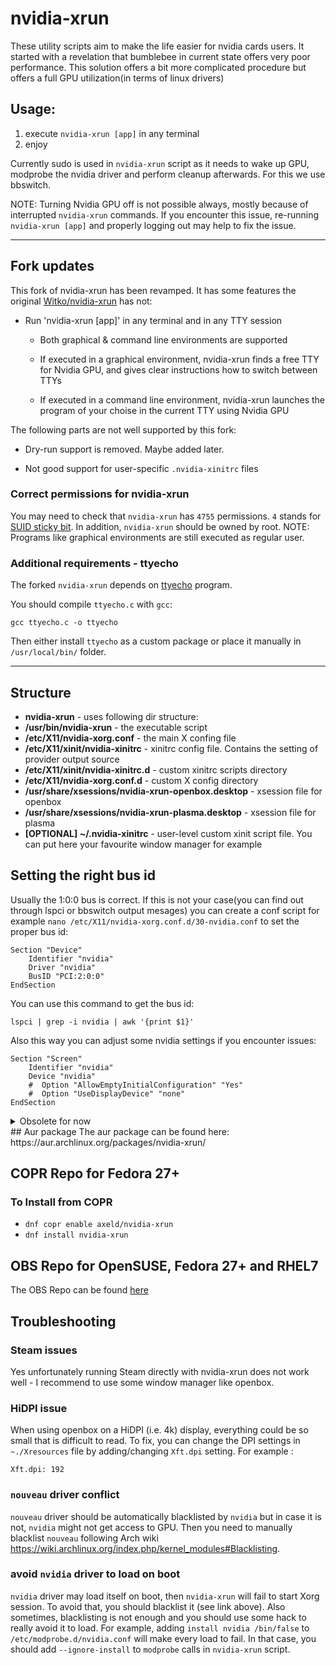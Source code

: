 # nvidia-xrun
These utility scripts aim to make the life easier for nvidia cards users.
It started with a revelation that bumblebee in current state offers very poor performance. This solution offers a bit more complicated procedure but offers a full GPU utilization(in terms of linux drivers)

## Usage: 
  1. execute `nvidia-xrun [app]` in any terminal
  2. enjoy

Currently sudo is used in `nvidia-xrun` script as it needs to wake up GPU, modprobe the nvidia driver and perform cleanup afterwards. For this we use bbswitch.
<!--  -->
NOTE: Turning Nvidia GPU off is not possible always, mostly because of interrupted `nvidia-xrun` commands. If you encounter this issue, re-running `nvidia-xrun [app]` and properly logging out may help to fix the issue.

-------------------------

## Fork updates

This fork of nvidia-xrun has been revamped. It has some features the original [Witko/nvidia-xrun](https://github.com/Witko/nvidia-xrun) has not:

- Run 'nvidia-xrun [app]' in any terminal and in any TTY session

  - Both graphical & command line environments are supported

  - If executed in a graphical environment, nvidia-xrun finds a free TTY for Nvidia GPU, and gives clear instructions how to switch between TTYs

  - If executed in a command line environment, nvidia-xrun launches the program of your choise in the current TTY using Nvidia GPU 

The following parts are not well supported by this fork:

- Dry-run support is removed. Maybe added later.

- Not good support for user-specific `.nvidia-xinitrc` files

### Correct permissions for nvidia-xrun

You may need to check that `nvidia-xrun` has `4755` permissions. `4` stands for [SUID sticky bit](https://www.linuxnix.com/suid-set-suid-linuxunix/). In addition, `nvidia-xrun` should be owned by root. NOTE: Programs like graphical environments are still executed as regular user.

### Additional requirements - ttyecho

The forked `nvidia-xrun` depends on [ttyecho](http://www.humbug.in/2010/utility-to-send-commands-or-data-to-other-terminals-ttypts/) program.

You should compile `ttyecho.c` with `gcc`:

    gcc ttyecho.c -o ttyecho
    
Then either install `ttyecho` as a custom package or place it manually in `/usr/local/bin/` folder.

-------------------------

## Structure
* **nvidia-xrun** - uses following dir structure:
* **/usr/bin/nvidia-xrun** - the executable script
* **/etc/X11/nvidia-xorg.conf** - the main X confing file
* **/etc/X11/xinit/nvidia-xinitrc** - xinitrc config file. Contains the setting of provider output source
* **/etc/X11/xinit/nvidia-xinitrc.d** - custom xinitrc scripts directory
* **/etc/X11/nvidia-xorg.conf.d** - custom X config directory
* **/usr/share/xsessions/nvidia-xrun-openbox.desktop** - xsession file for openbox
* **/usr/share/xsessions/nvidia-xrun-plasma.desktop** - xsession file for plasma
* **[OPTIONAL] ~/.nvidia-xinitrc** - user-level custom xinit script file. You can put here your favourite window manager for example


## Setting the right bus id
Usually the 1:0:0 bus is correct. If this is not your case(you can find out through lspci or bbswitch output mesages) you can create
a conf script for example `nano /etc/X11/nvidia-xorg.conf.d/30-nvidia.conf` to set the proper bus id:

    Section "Device"
        Identifier "nvidia"
        Driver "nvidia"
        BusID "PCI:2:0:0"
    EndSection

You can use this command to get the bus id:
    
	lspci | grep -i nvidia | awk '{print $1}'
    
Also this way you can adjust some nvidia settings if you encounter issues:

    Section "Screen"
        Identifier "nvidia"
        Device "nvidia"
        #  Option "AllowEmptyInitialConfiguration" "Yes"
        #  Option "UseDisplayDevice" "none"
    EndSection
    

<details>
<summary>Obsolete for now</summary>
## Automatically run window manager
For convenience you can create `nano ~/.nvidia-xinitrc` and put there your favourite window manager:

    if [ $# -gt 0 ]; then
        $*
    else
        openbox-session
    #   startkde
    fi

    
With this you do not need to specify the app and you can simply run:

    nvidia-xrun
    
</details>
## Aur package
The aur package can be found here: https://aur.archlinux.org/packages/nvidia-xrun/

## COPR Repo for Fedora 27+
### To Install from COPR
* `dnf copr enable axeld/nvidia-xrun`
* `dnf install nvidia-xrun`

## OBS Repo for OpenSUSE, Fedora 27+ and RHEL7
The OBS Repo can be found [here](https://software.opensuse.org//download.html?project=home%3AAxelSilverdew&package=nvidia-xrun)


## Troubleshooting
### Steam issues
Yes unfortunately running Steam directly with nvidia-xrun does not work well - I recommend to use some window manager like openbox.

### HiDPI issue
When using openbox on a HiDPI (i.e. 4k) display, everything could be so small that is difficult to read.
To fix, you can change the DPI settings in `~./Xresources` file by adding/changing `Xft.dpi` setting. For example :

```
Xft.dpi: 192
```

### `nouveau` driver conflict
`nouveau` driver should be automatically blacklisted by `nvidia` but in case it is not, `nvidia` might not get access to GPU. Then you need to manually blacklist `nouveau` following Arch wiki https://wiki.archlinux.org/index.php/kernel_modules#Blacklisting.

### avoid `nvidia` driver to load on boot
`nvidia` driver may load itself on boot, then `nvidia-xrun` will fail to start Xorg session.
To avoid that, you should blacklist it (see link above).
Also sometimes, blacklisting is not enough and you should use some hack to really avoid it to load.
For example, adding `install nvidia /bin/false` to `/etc/modprobe.d/nvidia.conf` will make every load to fail.
In that case, you should add `--ignore-install` to `modprobe` calls in `nvidia-xrun` script.

